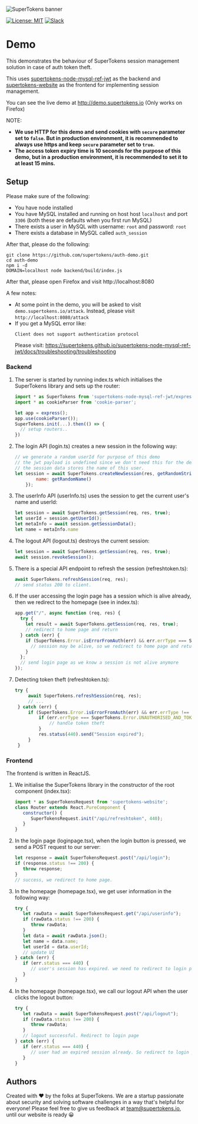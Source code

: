 ![SuperTokens banner](https://raw.githubusercontent.com/supertokens/supertokens-logo/master/images/Artboard%20%E2%80%93%2027%402x.png)

[![License: MIT](https://img.shields.io/badge/License-MIT-brightgreen.svg)](https://github.com/supertokens/auth-demo/blob/master/LICENSE)
[![Slack](https://img.shields.io/badge/slack-chat-brightgreen?logo=slack)](https://join.slack.com/t/webmobilesecurity/shared_invite/enQtODM4MDM2MTQ1MDYyLTFiNmNhYzRlNGNjODhkNjc5MDRlYTBmZTBiNjFhOTFhYjI1MTc3ZWI2ZjY3Y2M3ZjY1MGJhZmRiNDFjNDNjOTM)

# Demo

This demonstrates the behaviour of SuperTokens session management solution in case of auth token theft.

This uses [supertokens-node-mysql-ref-jwt](https://github.com/supertokens/supertokens-node-mysql-ref-jwt) as the backend and [supertokens-website](https://github.com/supertokens/supertokens-website) as the frontend for implementing session management.

You can see the live demo at http://demo.supertokens.io (Only works on Firefox)

NOTE:
- **We use HTTP for this demo and send cookies with ``secure`` parameter set to ``false``. But in production environment, it is recommended to always use https and keep ``secure`` parameter set to ``true``.**
- **The access token expiry time is 10 seconds for the purpose of this demo, but in a production environment, it is recommended to set it to at least 15 mins.**


## Setup
Please make sure of the following:
- You have node installed
- You have MySQL installed and running on host host ```localhost``` and port ```3306``` (both these are defaults when you first run MySQL)
- There exists a user in MySQL with username: ```root``` and password: ```root```
- There exists a database in MySQL called ```auth_session```

After that, please do the following:
```
git clone https://github.com/supertokens/auth-demo.git
cd auth-demo
npm i -d
DOMAIN=localhost node backend/build/index.js
```
After that, please open Firefox and visit http://localhost:8080

A few notes:
- At some point in the demo, you will be asked to visit ```demo.supertokens.io/attack```. Instead, please visit ```http://localhost:8080/attack```
- If you get a MySQL error like: 
  ```
  Client does not support authentication protocol
  ```
  Please visit: https://supertokens.github.io/supertokens-node-mysql-ref-jwt/docs/troubleshooting/troubleshooting

### Backend
1) The server is started by running index.ts which initialises the SuperTokens library and sets up the router:
   ```js
   import * as SuperTokens from 'supertokens-node-mysql-ref-jwt/express';
   import * as cookieParser from 'cookie-parser';
   
   let app = express();
   app.use(cookieParser());
   SuperTokens.init(...).then(() => {
     // setup routers..
   })
   ```
2) The login API (login.ts) creates a new session in the following way:
   ```js
   // we generate a random userId for purpose of this demo
   // the jwt payload is undefined since we don't need this for the demo
   // the session data stores the name of this user.
   let session = await SuperTokens.createNewSession(res, getRandomString(), undefined, {
           name: getRandomName()
       });
   ```
3) The userInfo API (userInfo.ts) uses the session to get the current user's name and userId:
   ```js
   let session = await SuperTokens.getSession(req, res, true);
   let userId = session.getUserId();
   let metaInfo = await session.getSessionData();
   let name = metaInfo.name
   ```
4) The logout API (logout.ts) destroys the current session:
   ```js
   let session = await SuperTokens.getSession(req, res, true);
   await session.revokeSession();
   ```
5) There is a special API endpoint to refresh the session (refreshtoken.ts):
   ```js
   await SuperTokens.refreshSession(req, res);
   // send status 200 to client.
   ```
6) If the user accessing the login page has a session which is alive already, then we redirect to the homepage (see in index.ts):
   ```js
   app.get("/", async function (req, res) {
     try {
       let result = await SuperTokens.getSession(req, res, true);
       // redirect to home page and return
     } catch (err) {
       if (SuperTokens.Error.isErrorFromAuth(err) && err.errType === SuperTokens.Error.TRY_REFRESH_TOKEN) {
         // session may be alive, so we redirect to home page and return
       }
     };
     // send login page as we know a session is not alive anymore
   });
   ```
7) Detecting token theft (refreshtoken.ts):
   ```js
   try {
        await SuperTokens.refreshSession(req, res);
        // ...
    } catch (err) {
        if (SuperTokens.Error.isErrorFromAuth(err) && err.errType !== SuperTokens.Error.GENERAL_ERROR) {
            if (err.errType === SuperTokens.Error.UNAUTHORISED_AND_TOKEN_THEFT_DETECTED) {
                // handle token theft
            }
            res.status(440).send("Session expired");
        }
    }
   ```
### Frontend
The frontend is written in ReactJS.

1) We initialise the SuperTokens library in the constructor of the root component (index.tsx):
   ```js
   import * as SuperTokensRequest from 'supertokens-website';
   class Router extends React.PureComponent {
      constructor() {
         SuperTokensRequest.init("/api/refreshtoken", 440);
      }
   }
   ```
2) In the login page (loginpage.tsx), when the login button is pressed, we send a POST request to our server:
   ```js
   let response = await SuperTokensRequest.post("/api/login");
   if (response.status !== 200) {
      throw response;
   }
   // success, we redirect to home page.
   ```
3) In the homepage (homepage.tsx), we get user information in the following way:
   ```js
   try {
      let rawData = await SuperTokensRequest.get("/api/userinfo");
      if (rawData.status !== 200) {
         throw rawData;
      }
      let data = await rawData.json();
      let name = data.name;
      let userId = data.userId;
      // update UI
   } catch (err) {
      if (err.status === 440) {
         // user's session has expired. we need to redirect to login page.
      }
   }
   ```
4) In the homepage (homepage.tsx), we call our logout API when the user clicks the logout button:
   ```js
   try {
      let rawData = await SuperTokensRequest.post("/api/logout");
      if (rawData.status !== 200) {
         throw rawData;
      }
      // logout successful. Redirect to login page
   } catch (err) {
      if (err.status === 440) {
         // user had an expired session already. So redirect to login page
      }
   }
   ```

## Authors
Created with :heart: by the folks at SuperTokens. We are a startup passionate about security and solving software challenges in a way that's helpful for everyone! Please feel free to give us feedback at team@supertokens.io, until our website is ready :grinning:
